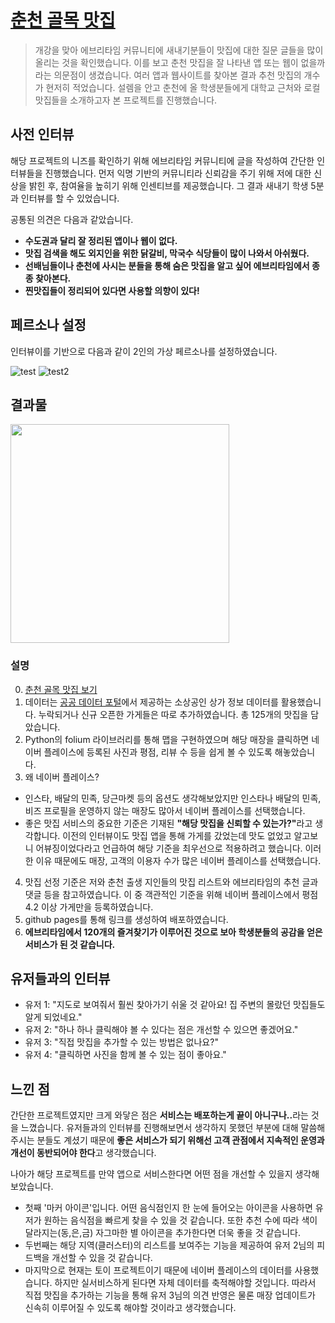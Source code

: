 # [춘천 골목 맛집](https://junghosub.github.io/chuncheon_matzip/)
> 개강을 맞아 에브리타임 커뮤니티에 새내기분들이 맛집에 대한 질문 글들을 많이 올리는 것을 확인했습니다. 이를 보고 춘천 맛집을 잘 나타낸 앱 또는 웹이 없을까라는 의문점이 생겼습니다. 여러 앱과 웹사이트를 찾아본 결과 추천 맛집의 개수가 현저히 적었습니다. 설렘을 안고 춘천에 올 학생분들에게 대학교 근처와 로컬 맛집들을 소개하고자 본 프로젝트를 진행했습니다.

## 사전 인터뷰
해당 프로젝트의 니즈를 확인하기 위해 에브리타임 커뮤니티에 글을 작성하여 간단한 인터뷰들을 진행했습니다. 먼저 익명 기반의 커뮤니티라 신뢰감을 주기 위해 저에 대한 신상을 밝힌 후, 참여율을 높히기 위해 인센티브를 제공했습니다. 그 결과 새내기 학생 5분과 인터뷰를 할 수 있었습니다.

공통된 의견은 다음과 같았습니다.
<b>
- 수도권과 달리 잘 정리된 앱이나 웹이 없다.
- 맛집 검색을 해도 외지인을 위한 닭갈비, 막국수 식당들이 많이 나와서 아쉬웠다.
- 선배님들이나 춘천에 사시는 분들을 통해 숨은 맛집을 알고 싶어 에브리타임에서 종종 찾아본다.
- 찐맛집들이 정리되어 있다면 사용할 의향이 있다!
</b>

## 페르소나 설정
인터뷰이를 기반으로 다음과 같이 2인의 가상 페르소나를 설정하였습니다.

![test](https://user-images.githubusercontent.com/72376781/157675006-219eccfb-a72d-4579-9341-272f3cd71264.png)
![test2](https://user-images.githubusercontent.com/72376781/157675023-a56e6453-59c6-42e7-af80-45efaacc1605.png)

## 결과물
<p align = 'left'>
<img src = "https://user-images.githubusercontent.com/72376781/157675165-9ef0bda2-0ab1-41f1-981a-96fb20ec866e.gif" width = "350">
</p>

### 설명
0. [춘천 골목 맛집 보기](https://junghosub.github.io/chucheon_matzip/)
1. 데이터는 [공공 데이터 포털](https://www.data.go.kr/data/15083033/fileData.do)에서 제공하는 소상공인 상가 정보 데이터를 활용했습니다. 누락되거나 신규 오픈한 가게들은 따로 추가하였습니다. 총 125개의 맛집을 담았습니다.
2. Python의 folium 라이브러리를 통해 맵을 구현하였으며 해당 매장을 클릭하면 네이버 플레이스에 등록된 사진과 평점, 리뷰 수 등을 쉽게 볼 수 있도록 해놓았습니다.
3. 왜 네이버 플레이스?
- 인스타, 배달의 민족, 당근마켓 등의 옵션도 생각해보았지만 인스타나 배달의 민족, 비즈 프로필을 운영하지 않는 매장도 많아서 네이버 플레이스를 선택했습니다.
- 좋은 맛집 서비스의 중요한 기준은 기재된 <b>"해당 맛집을 신뢰할 수 있는가?"</b>라고 생각합니다. 이전의 인터뷰이도 맛집 앱을 통해 가게를 갔었는데 맛도 없었고 알고보니 어뷰징이었다라고 언급하여 해당 기준을 최우선으로 적용하려고 했습니다. 이러한 이유 때문에도 매장, 고객의 이용자 수가 많은 네이버 플레이스를 선택했습니다.
4. 맛집 선정 기준은 저와 춘천 출생 지인들의 맛집 리스트와 에브리타임의 추천 글과 댓글 등을 참고하였습니다. 이 중 객관적인 기준을 위해 네이버 플레이스에서 평점 4.2 이상 가게만을 등록하였습니다.   
5. github pages를 통해 링크를 생성하여 배포하였습니다.
6. <b> 에브리타임에서 120개의 즐겨찾기가 이루어진 것으로 보아 학생분들의 공감을 얻은 서비스가 된 것 같습니다. </b>

## 유저들과의 인터뷰
- 유저 1: "지도로 보여줘서 훨씬 찾아가기 쉬울 것 같아요! 집 주변의 몰랐던 맛집들도 알게 되었네요."
- 유저 2: "하나 하나 클릭해야 볼 수 있다는 점은 개선할 수 있으면 좋겠어요." 
- 유저 3: "직접 맛집을 추가할 수 있는 방법은 없나요?"
- 유저 4: "클릭하면 사진을 함께 볼 수 있는 점이 좋아요."

## 느낀 점
간단한 프로젝트였지만 크게 와닿은 점은 <b>서비스는 배포하는게 끝이 아니구나..</b>라는 것을 느꼈습니다. 유저들과의 인터뷰를 진행해보면서 생각하지 못했던 부분에 대해 말씀해주시는 분들도 계셨기 때문에 <b>좋은 서비스가 되기 위해선 고객 관점에서 지속적인 운영과 개선이 동반되어야 한다</b>고 생각했습니다. 

나아가 해당 프로젝트를 만약 앱으로 서비스한다면 어떤 점을 개선할 수 있을지 생각해보았습니다. 
- 첫째 '마커 아이콘'입니다. 어떤 음식점인지 한 눈에 들어오는 아이콘을 사용하면 유저가 원하는 음식점을 빠르게 찾을 수 있을 것 같습니다. 또한 추천 수에 따라 색이 달라지는(동,은,금) 자그마한 별 아이콘을 추가한다면 더욱 좋을 것 같습니다. 
- 두번째는 해당 지역(클러스터)의 리스트를 보여주는 기능을 제공하여 유저 2님의 피드백을 개선할 수 있을 것 같습니다. 
- 마지막으로 현재는 토이 프로젝트이기 때문에 네이버 플레이스의 데이터를 사용했습니다. 하지만 실서비스하게 된다면 자체 데이터를 축적해야할 것입니다. 따라서 직접 맛집을 추가하는 기능을 통해 유저 3님의 의견 반영은 물론 매장 업데이트가 신속히 이루어질 수 있도록 해야할 것이라고 생각했습니다.
